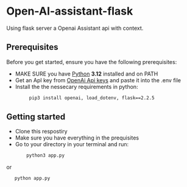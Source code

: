 # Open-AI-assistant-flask
Using flask server a Openai Assistant api with context.

## Prerequisites

Before you get started, ensure you have the following prerequisites:
- MAKE SURE you have [Python](https://www.python.org/downloads/release/python-3120/) **3.12** installed and on PATH
- Get an ApI key from [OpenAi Api keys](https://platform.openai.com/api-keys) and paste it into the .env file
- Install the the nessecary requirements in python:
   ```bash
        pip3 install openai, load_dotenv, flask==2.2.5

## Getting started

- Clone this respostiry
- Make sure you have everything in the prequisites
- Go to your directory in your terminal and run:
   ```bash
       python3 app.py
 or 
   ```bash
      python app.py

